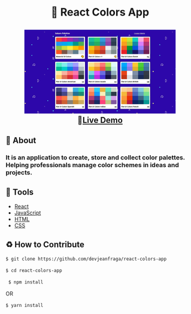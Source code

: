 
<h1 align='center'>🎨 React Colors App</h1>
<h2 align='center'>
  <img src="./assets/react-color-app.webp" alt="project-image" width='80%'/><br>
  <span>🔗</span><a href='https://colors-react-app-dusky.vercel.app'>Live Demo</a>
</h2>

<h2>📘 About</h2>
<h3>
It is an application to create, store and collect color palettes. Helping professionals manage color schemes in ideas and projects.
</h3>

## 🔨 Tools
- [React](https://pt-br.legacy.reactjs.org/)
- [JavaScript](https://www.javascript.com/)
- [HTML](https://developer.mozilla.org/pt-BR/docs/Web/HTML) 
- [CSS](https://developer.mozilla.org/pt-BR/docs/Web/CSS)

## ♻ How to Contribute

 ```bash
 $ git clone https://github.com/devjeanfraga/react-colors-app
 ```

 ```bash 
 $ cd react-colors-app
 ```

```bash 
 $ npm install
 ```

 <p>OR</p>

  ```bash 
 $ yarn install
 ```
<br>
<br>
